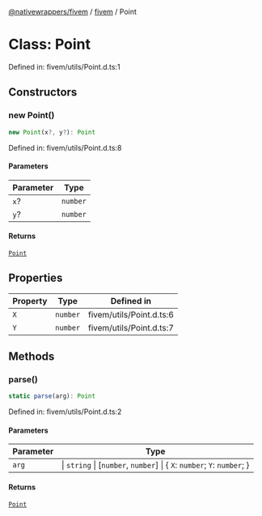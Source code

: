 [@nativewrappers/fivem](../../README.md) / [fivem](../README.md) / Point

# Class: Point

Defined in: fivem/utils/Point.d.ts:1

## Constructors

### new Point()

```ts
new Point(x?, y?): Point
```

Defined in: fivem/utils/Point.d.ts:8

#### Parameters

| Parameter | Type |
| ------ | ------ |
| `x`? | `number` |
| `y`? | `number` |

#### Returns

[`Point`](Point.md)

## Properties

| Property | Type | Defined in |
| ------ | ------ | ------ |
| <a id="x-1"></a> `X` | `number` | fivem/utils/Point.d.ts:6 |
| <a id="y-1"></a> `Y` | `number` | fivem/utils/Point.d.ts:7 |

## Methods

### parse()

```ts
static parse(arg): Point
```

Defined in: fivem/utils/Point.d.ts:2

#### Parameters

| Parameter | Type |
| ------ | ------ |
| `arg` | \| `string` \| \[`number`, `number`\] \| \{ `X`: `number`; `Y`: `number`; \} |

#### Returns

[`Point`](Point.md)
